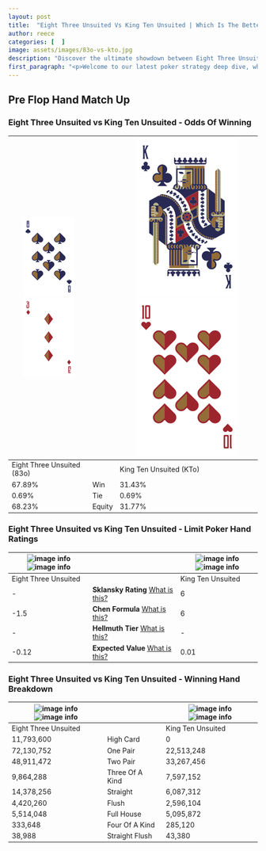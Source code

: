 ```yaml
---
layout: post
title:  "Eight Three Unsuited Vs King Ten Unsuited | Which Is The Better Hand In Poker? A Complete Guide"
author: reece
categories: [  ]
image: assets/images/83o-vs-kto.jpg
description: "Discover the ultimate showdown between Eight Three Unsuited and King Ten Unsuited in poker! Uncover the odds, strategies, and scenarios where one hand triumphs over the other. Get ready to up your poker game with this thrilling analysis."
first_paragraph: "<p>Welcome to our latest poker strategy deep dive, where we're pitting two distinct hands against each other in a high-stakes showdown: Eight Three Unsuited vs King Ten Unsuited.</p><p>In the dynamic world of poker, every decision counts, and knowing which hand holds the upper hand is key to your success at the table.</p><p>In this article, we'll dissect these two hands, explore the scenarios where one dominates the other, and equip you with the knowledge to make strategic choices that can tip the odds in your favor.</p><p>Get ready to unravel the intriguing dynamics of these poker hands and elevate your game to new heights.</p>"
---
```




[comment]: # (sp0)

## Pre Flop Hand Match Up

<div class="table hand-ratings" markdown="1"> 



### Eight Three Unsuited vs King Ten Unsuited - Odds Of Winning


    
| ![image info](assets/images/hand1/8.png) ![image info](assets/images/hand1/3o.png) |  | ![image info](assets/images/hand2/K.png) ![image info](assets/images/hand2/To.png) |
| -------- | -------- | -------- |
| Eight Three Unsuited (83o) |  | King Ten Unsuited (KTo) |
| 67.89% | Win | 31.43% |
| 0.69% | Tie | 0.69% |
| 68.23% | Equity | 31.77% |




[comment]: # (sp1)



### Eight Three Unsuited vs King Ten Unsuited - Limit Poker Hand Ratings


    
| ![image info](https://www.riverpairs.com/assets/images/hand1/8.png) ![image info](https://www.riverpairs.com/assets/images/hand1/3o.png) |  | ![image info](https://www.riverpairs.com/assets/images/hand2/K.png) ![image info](https://www.riverpairs.com/assets/images/hand2/To.png) |
| -------- | -------- | -------- |
| Eight Three Unsuited |  | King Ten Unsuited |
| - | **Sklansky Rating** [What is this?](/sklansky-rating-explained) | 6 |
| -1.5 | **Chen Formula** [What is this?](/chen-formula-explained) | 6 |
| - | **Hellmuth Tier** [What is this?](/Hellmuth-tier-explained) | - |
| -0.12 | **Expected Value** [What is this?](/expected-value-explained) | 0.01 |




[comment]: # (sp2)



### Eight Three Unsuited vs King Ten Unsuited - Winning Hand Breakdown


    
| ![image info](https://www.riverpairs.com/assets/images/hand1/8.png) ![image info](https://www.riverpairs.com/assets/images/hand1/3o.png) |  | ![image info](https://www.riverpairs.com/assets/images/hand2/K.png) ![image info](https://www.riverpairs.com/assets/images/hand2/To.png) |
| -------- | -------- | -------- |
| Eight Three Unsuited |  | King Ten Unsuited |
| 11,793,600 | High Card | 0 |
| 72,130,752 | One Pair | 22,513,248 |
| 48,911,472 | Two Pair | 33,267,456 |
| 9,864,288 | Three Of A Kind | 7,597,152 |
| 14,378,256 | Straight | 6,087,312 |
| 4,420,260 | Flush | 2,596,104 |
| 5,514,048 | Full House | 5,095,872 |
| 333,648 | Four Of A Kind | 285,120 |
| 38,988 | Straight Flush | 43,380 |




[comment]: # (sp3)



</div>

[comment]: # (sp4)



[comment]: # (sp5)

